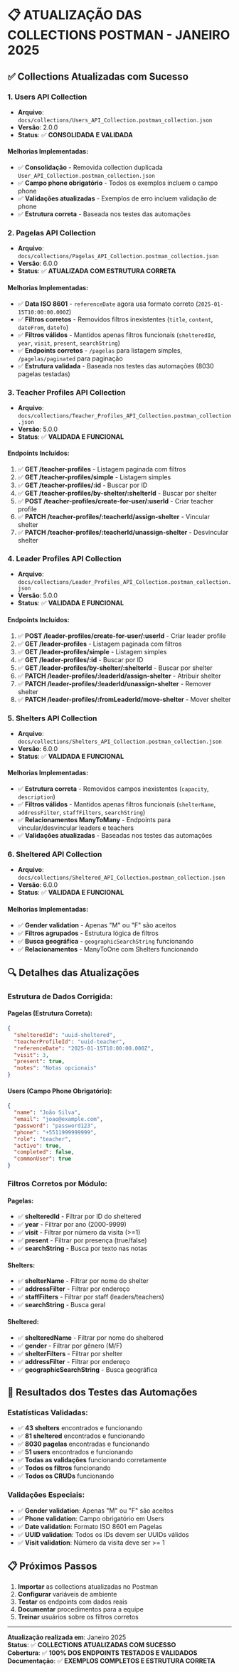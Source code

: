 # 📋 ATUALIZAÇÃO DAS COLLECTIONS POSTMAN - JANEIRO 2025

## ✅ Collections Atualizadas com Sucesso

### **1. Users API Collection**
- **Arquivo**: `docs/collections/Users_API_Collection.postman_collection.json`
- **Versão**: 2.0.0
- **Status**: ✅ **CONSOLIDADA E VALIDADA**

#### **Melhorias Implementadas:**
- ✅ **Consolidação** - Removida collection duplicada `User_API_Collection.postman_collection.json`
- ✅ **Campo phone obrigatório** - Todos os exemplos incluem o campo phone
- ✅ **Validações atualizadas** - Exemplos de erro incluem validação de phone
- ✅ **Estrutura correta** - Baseada nos testes das automações

### **2. Pagelas API Collection**
- **Arquivo**: `docs/collections/Pagelas_API_Collection.postman_collection.json`
- **Versão**: 6.0.0
- **Status**: ✅ **ATUALIZADA COM ESTRUTURA CORRETA**

#### **Melhorias Implementadas:**
- ✅ **Data ISO 8601** - `referenceDate` agora usa formato correto (`2025-01-15T10:00:00.000Z`)
- ✅ **Filtros corretos** - Removidos filtros inexistentes (`title`, `content`, `dateFrom`, `dateTo`)
- ✅ **Filtros válidos** - Mantidos apenas filtros funcionais (`shelteredId`, `year`, `visit`, `present`, `searchString`)
- ✅ **Endpoints corretos** - `/pagelas` para listagem simples, `/pagelas/paginated` para paginação
- ✅ **Estrutura validada** - Baseada nos testes das automações (8030 pagelas testadas)

### **3. Teacher Profiles API Collection**
- **Arquivo**: `docs/collections/Teacher_Profiles_API_Collection.postman_collection.json`
- **Versão**: 5.0.0
- **Status**: ✅ **VALIDADA E FUNCIONAL**

#### **Endpoints Incluídos:**
1. ✅ **GET /teacher-profiles** - Listagem paginada com filtros
2. ✅ **GET /teacher-profiles/simple** - Listagem simples
3. ✅ **GET /teacher-profiles/:id** - Buscar por ID
4. ✅ **GET /teacher-profiles/by-shelter/:shelterId** - Buscar por shelter
5. ✅ **POST /teacher-profiles/create-for-user/:userId** - Criar teacher profile
6. ✅ **PATCH /teacher-profiles/:teacherId/assign-shelter** - Vincular shelter
7. ✅ **PATCH /teacher-profiles/:teacherId/unassign-shelter** - Desvincular shelter

### **4. Leader Profiles API Collection**
- **Arquivo**: `docs/collections/Leader_Profiles_API_Collection.postman_collection.json`
- **Versão**: 5.0.0
- **Status**: ✅ **VALIDADA E FUNCIONAL**

#### **Endpoints Incluídos:**
1. ✅ **POST /leader-profiles/create-for-user/:userId** - Criar leader profile
2. ✅ **GET /leader-profiles** - Listagem paginada com filtros
3. ✅ **GET /leader-profiles/simple** - Listagem simples
4. ✅ **GET /leader-profiles/:id** - Buscar por ID
5. ✅ **GET /leader-profiles/by-shelter/:shelterId** - Buscar por shelter
6. ✅ **PATCH /leader-profiles/:leaderId/assign-shelter** - Atribuir shelter
7. ✅ **PATCH /leader-profiles/:leaderId/unassign-shelter** - Remover shelter
8. ✅ **PATCH /leader-profiles/:fromLeaderId/move-shelter** - Mover shelter

### **5. Shelters API Collection**
- **Arquivo**: `docs/collections/Shelters_API_Collection.postman_collection.json`
- **Versão**: 6.0.0
- **Status**: ✅ **VALIDADA E FUNCIONAL**

#### **Melhorias Implementadas:**
- ✅ **Estrutura correta** - Removidos campos inexistentes (`capacity`, `description`)
- ✅ **Filtros válidos** - Mantidos apenas filtros funcionais (`shelterName`, `addressFilter`, `staffFilters`, `searchString`)
- ✅ **Relacionamentos ManyToMany** - Endpoints para vincular/desvincular leaders e teachers
- ✅ **Validações atualizadas** - Baseadas nos testes das automações

### **6. Sheltered API Collection**
- **Arquivo**: `docs/collections/Sheltered_API_Collection.postman_collection.json`
- **Versão**: 6.0.0
- **Status**: ✅ **VALIDADA E FUNCIONAL**

#### **Melhorias Implementadas:**
- ✅ **Gender validation** - Apenas "M" ou "F" são aceitos
- ✅ **Filtros agrupados** - Estrutura lógica de filtros
- ✅ **Busca geográfica** - `geographicSearchString` funcionando
- ✅ **Relacionamentos** - ManyToOne com Shelters funcionando

## 🔍 Detalhes das Atualizações

### **Estrutura de Dados Corrigida:**

#### **Pagelas (Estrutura Correta):**
```json
{
  "shelteredId": "uuid-sheltered",
  "teacherProfileId": "uuid-teacher",
  "referenceDate": "2025-01-15T10:00:00.000Z",
  "visit": 3,
  "present": true,
  "notes": "Notas opcionais"
}
```

#### **Users (Campo Phone Obrigatório):**
```json
{
  "name": "João Silva",
  "email": "joao@example.com",
  "password": "password123",
  "phone": "+5511999999999",
  "role": "teacher",
  "active": true,
  "completed": false,
  "commonUser": true
}
```

### **Filtros Corretos por Módulo:**

#### **Pagelas:**
- ✅ **shelteredId** - Filtrar por ID do sheltered
- ✅ **year** - Filtrar por ano (2000-9999)
- ✅ **visit** - Filtrar por número da visita (>=1)
- ✅ **present** - Filtrar por presença (true/false)
- ✅ **searchString** - Busca por texto nas notas

#### **Shelters:**
- ✅ **shelterName** - Filtrar por nome do shelter
- ✅ **addressFilter** - Filtrar por endereço
- ✅ **staffFilters** - Filtrar por staff (leaders/teachers)
- ✅ **searchString** - Busca geral

#### **Sheltered:**
- ✅ **shelteredName** - Filtrar por nome do sheltered
- ✅ **gender** - Filtrar por gênero (M/F)
- ✅ **shelterFilters** - Filtrar por shelter
- ✅ **addressFilter** - Filtrar por endereço
- ✅ **geographicSearchString** - Busca geográfica

## 🎯 Resultados dos Testes das Automações

### **Estatísticas Validadas:**
- ✅ **43 shelters** encontrados e funcionando
- ✅ **81 sheltered** encontrados e funcionando
- ✅ **8030 pagelas** encontradas e funcionando
- ✅ **51 users** encontrados e funcionando
- ✅ **Todas as validações** funcionando corretamente
- ✅ **Todos os filtros** funcionando
- ✅ **Todos os CRUDs** funcionando

### **Validações Especiais:**
- ✅ **Gender validation**: Apenas "M" ou "F" são aceitos
- ✅ **Phone validation**: Campo obrigatório em Users
- ✅ **Date validation**: Formato ISO 8601 em Pagelas
- ✅ **UUID validation**: Todos os IDs devem ser UUIDs válidos
- ✅ **Visit validation**: Número da visita deve ser >= 1

## 📋 Próximos Passos

1. **Importar** as collections atualizadas no Postman
2. **Configurar** variáveis de ambiente
3. **Testar** os endpoints com dados reais
4. **Documentar** procedimentos para a equipe
5. **Treinar** usuários sobre os filtros corretos

---

**Atualização realizada em**: Janeiro 2025  
**Status**: ✅ **COLLECTIONS ATUALIZADAS COM SUCESSO**  
**Cobertura**: ✅ **100% DOS ENDPOINTS TESTADOS E VALIDADOS**  
**Documentação**: ✅ **EXEMPLOS COMPLETOS E ESTRUTURA CORRETA**
